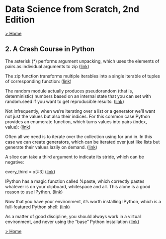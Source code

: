 # Data Science from Scratch, 2nd Edition

[> Home](../README.md)
## 2. A Crash Course in Python



The asterisk (*) performs argument unpacking, which uses the elements of pairs as individual arguments to zip ([link](https://learning.oreilly.com/library/view/-/9781492041122/ch02.html#42967eed-0aae-421b-aa43-5a7928981c46))


The zip function transforms multiple iterables into a single iterable of tuples of corresponding function: ([link](https://learning.oreilly.com/library/view/-/9781492041122/ch02.html#b7f2f2dd-3cf6-4458-b828-a728ed64a047))


The random module actually produces pseudorandom (that is, deterministic) numbers based on an internal state that you can set with random.seed if you want to get reproducible results: ([link](https://learning.oreilly.com/library/view/-/9781492041122/ch02.html#bbdb76a7-0c00-49d0-b2bc-eef403797609))


Not infrequently, when we’re iterating over a list or a generator we’ll want not just the values but also their indices. For this common case Python provides an enumerate function, which turns values into pairs (index, value): ([link](https://learning.oreilly.com/library/view/-/9781492041122/ch02.html#d9efb8f3-f6a8-43b8-82d2-9cc9135dceb3))


Often all we need is to iterate over the collection using for and in. In this case we can create generators, which can be iterated over just like lists but generate their values lazily on demand. ([link](https://learning.oreilly.com/library/view/-/9781492041122/ch02.html#038e9a9f-24f1-45d8-b5c5-2fe0820a7ecc))


A slice can take a third argument to indicate its stride, which can be negative:

every_third = x[::3]               ([link](https://learning.oreilly.com/library/view/-/9781492041122/ch02.html#1ef9d9f5-a191-466f-b1a1-c8ab38cdb300))


IPython has a magic function called %paste, which correctly pastes whatever is on your clipboard, whitespace and all. This alone is a good reason to use IPython. ([link](https://learning.oreilly.com/library/view/-/9781492041122/ch02.html#73faae47-ce7f-4bfe-8ce6-452e0f1b0ec0))


Now that you have your environment, it’s worth installing IPython, which is a full-featured Python shell: ([link](https://learning.oreilly.com/library/view/-/9781492041122/ch02.html#e07a2d3b-5fd0-437e-a3ad-a8f9a889c4f8))


As a matter of good discipline, you should always work in a virtual environment, and never using the “base” Python installation ([link](https://learning.oreilly.com/library/view/-/9781492041122/ch02.html#a75d6803-4f5d-4781-89b0-0f96567a2a7e))

[> Home](../README.md)